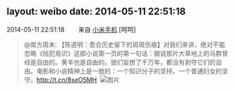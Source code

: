 layout: weibo
date: 2014-05-11 22:51:18
---
2014-05-11 22:51:18  &nbsp;&nbsp;&nbsp;&nbsp;&nbsp;&nbsp; 来自 <a href="http://app.weibo.com/t/feed/22zMnn" rel="nofollow">小米手机</a>
[呵呵]
>  @南方周末: 【陈道明：愈合历史留下的斑斑伤痕】对我们来讲，绝对不能忽略《陆犯焉识》这部小说第一页的第一句话：据说那片大草地上的马群曾经是自由的。黄羊也是自由的。狼们妄想了千万年，都没有剥夺它们的自由。电影和小说精神上是一致的：一个知识分子的坚持，一个普通妇女的坚守。http://t.cn/8seO5MH ​​​
>  ![图片](https://ww2.sinaimg.cn/large/61b8c41ejw1egae3x9dx2j20ic0c8400.jpg)
